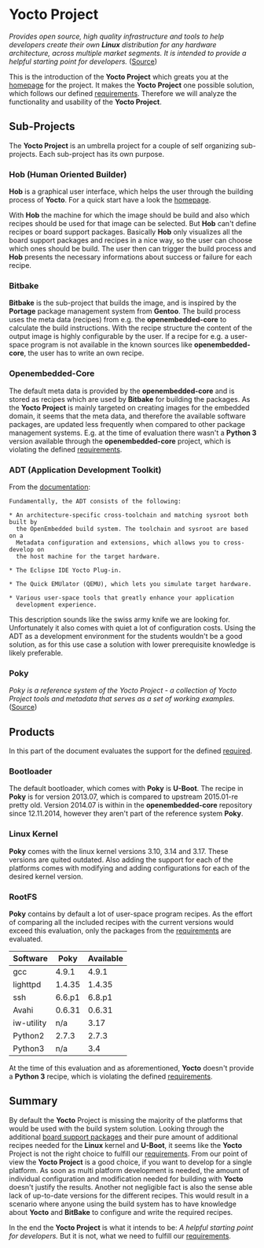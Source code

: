 # Yocto Project
*Provides open source, high quality infrastructure and tools to help developers
create their own **Linux** distribution for any hardware architecture, across
multiple market segments. It is intended to provide a helpful starting point
for developers.*
  ([Source](https://wiki.yoctoproject.org/wiki/FAQ#What_is_the_Yocto_Project.3F))

This is the introduction of the **Yocto Project** which greats you at the
[homepage](https://www.yoctoproject.org) for the project. It makes the **Yocto
Project** one possible solution, which follows our defined
[requirements](../../requirements.md). Therefore we will analyze the
functionality and usability of the **Yocto Project**.

## Sub-Projects
The **Yocto Project** is an umbrella project for a couple of self organizing
sub-projects. Each sub-project has its own purpose.

### Hob (Human Oriented Builder)
**Hob** is a graphical user interface, which helps the user through the building
process of **Yocto**. For a quick start have a look the
[homepage](https://www.yoctoproject.org/documentation/hob-manual-171).

With **Hob** the machine for which the image should be build and also which
recipes should be used for that image can be selected. But **Hob** can't define
recipes or board support packages. Basically **Hob** only visualizes all the
board support packages and recipes in a nice way, so the user can choose which
ones should be build. The user then can trigger the build process and **Hob**
presents the necessary informations about success or failure for each recipe. 

### Bitbake
**Bitbake** is the sub-project that builds the image, and is inspired by the
**Portage** package management system from **Gentoo**. The build process uses
the meta data (recipes) from e.g. the **openembedded-core** to calculate the
build instructions. With the recipe structure the content of the output image is
highly configurable by the user. If a recipe for e.g. a user-space program is
not available in the known sources like **openembedded-core**, the user has to
write an own recipe.

### Openembedded-Core
The default meta data is provided by the **openembedded-core** and is stored as
recipes which are used by **Bitbake** for building the packages. As the **Yocto
Project** is mainly targeted on creating images for the embedded domain, it
seems that the meta data, and therefore the available software packages, are
updated less frequently when compared to other package management systems. E.g.
at the time of evaluation there wasn't a **Python 3** version available through
the **openembedded-core** project, which is violating the defined
[requirements](../../requirements.md#product-specific-requirements).

### ADT (Application Development Toolkit)
From the
[documentation](http://www.yoctoproject.org/docs/1.6.1/adt-manual/adt-manual.html#adt-intro):


```
Fundamentally, the ADT consists of the following:

* An architecture-specific cross-toolchain and matching sysroot both built by
  the OpenEmbedded build system. The toolchain and sysroot are based on a
  Metadata configuration and extensions, which allows you to cross-develop on
  the host machine for the target hardware.

* The Eclipse IDE Yocto Plug-in.

* The Quick EMUlator (QEMU), which lets you simulate target hardware.

* Various user-space tools that greatly enhance your application
  development experience.
```

This description sounds like the swiss army knife we are looking for.
Unfortunately it also comes with quiet a lot of configuration costs. Using the
ADT as a development environment for the students wouldn't be a good solution,
as for this use case a solution with lower prerequisite knowledge is likely
preferable.

### Poky
*Poky is a reference system of the Yocto Project - a collection of Yocto Project
tools and metadata that serves as a set of working examples.*
([Source](https://www.yoctoproject.org/tools-resources/projects/poky))

## Products 
In this part of the document evaluates the support for the defined
[required](../../requirements.md).

### Bootloader
The default bootloader, which comes with **Poky** is **U-Boot**. The recipe in
**Poky** is for version 2013.07, which is compared to upstream 2015.01-re pretty
old. Version 2014.07 is within in the **openembedded-core** repository since
12.11.2014, however they aren't part of the reference system **Poky**.

### Linux Kernel
**Poky** comes with the linux kernel versions 3.10, 3.14 and 3.17. These
versions are quited outdated. Also adding the support for each of the platforms
comes with modifying and adding configurations for each of the desired kernel
version.

### RootFS
**Poky** contains by default a lot of user-space program recipes. As the effort
of comparing all the included recipes with the current versions would exceed
this evaluation, only the packages from the
[requirements](../../requirements.md) are evaluated.

Software | Poky | Available
--- | --- | ---
gcc | 4.9.1 | 4.9.1
lighttpd | 1.4.35 | 1.4.35
ssh | 6.6.p1 | 6.8.p1 
Avahi | 0.6.31 | 0.6.31
iw-utility | n/a | 3.17
Python2 | 2.7.3 | 2.7.3
Python3 | n/a | 3.4

At the time of this evaluation and as aforementioned, **Yocto** doesn't provide
a **Python 3** recipe, which is violating the defined
[requirements](../../requirements.md).

## Summary
By default the **Yocto** Project is missing the majority of the platforms that
would be used with the build system solution. Looking through the additional
[board support packages](http://git.yoctoproject.org/cgit/cgit.cgi/) and their
pure amount of additional recipes needed for the **Linux** kernel and
**U-Boot**, it seems like the **Yocto** Project is not the right choice to
fulfill our [requirements](../../requirements.md). From our point of view the
**Yocto Project** is a good choice, if you want to develop for a single
platform. As soon as multi platform development is needed, the amount of
individual configuration and modification needed for building with **Yocto**
doesn't justify the results. Another not negligible fact is also the sense able
lack of up-to-date versions for the different recipes. This would result in a
scenario where anyone using the build system has to have knowledge about
**Yocto** and **BitBake** to configure and write the required recipes.

In the end the **Yocto Project** is what it intends to be: *A helpful starting
point for developers.* But it is not, what we need to fulfill our
[requirements](../../requirements.md).

